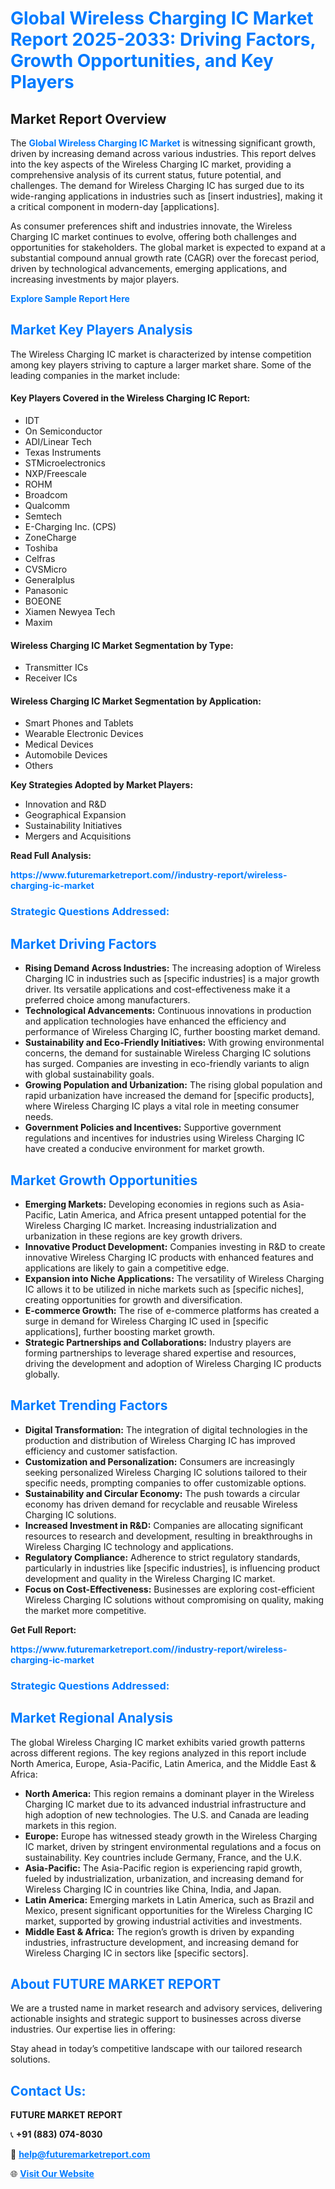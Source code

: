 <h1 style="color: #007BFF;">Global Wireless Charging IC Market Report 2025-2033: Driving Factors, Growth Opportunities, and Key Players</h1>

<section id="overview">
<h2>Market Report Overview</h2>
<p>The <a href="https://www.futuremarketreport.com//industry-report/wireless-charging-ic-market" style="color: #007BFF; text-decoration: none;"><strong>Global Wireless Charging IC Market</strong></a> is witnessing significant growth, driven by increasing demand across various industries. This report delves into the key aspects of the Wireless Charging IC market, providing a comprehensive analysis of its current status, future potential, and challenges. The demand for Wireless Charging IC has surged due to its wide-ranging applications in industries such as [insert industries], making it a critical component in modern-day [applications].</p>
<p>As consumer preferences shift and industries innovate, the Wireless Charging IC market continues to evolve, offering both challenges and opportunities for stakeholders. The global market is expected to expand at a substantial compound annual growth rate (CAGR) over the forecast period, driven by technological advancements, emerging applications, and increasing investments by major players.</p>
</section>

<section id="overview">
<p><a href="https://www.futuremarketreport.com//request-sample/reportId=82323" style="color: #007BFF; text-decoration: none;"><strong>Explore Sample Report Here</strong></a></p>
</section>

<section id="key-players">
<h2 style="color: #007BFF;">Market Key Players Analysis</h2>
<p>The Wireless Charging IC market is characterized by intense competition among key players striving to capture a larger market share. Some of the leading companies in the market include:</p>
<h4>Key Players Covered in the Wireless Charging IC Report:</h4>
<ul><li>IDT</li><li>On Semiconductor</li><li>ADI/Linear Tech</li><li>Texas Instruments</li><li>STMicroelectronics</li><li>NXP/Freescale</li><li>ROHM</li><li>Broadcom</li><li>Qualcomm</li><li>Semtech</li><li>E-Charging Inc. (CPS)</li><li>ZoneCharge</li><li>Toshiba</li><li>Celfras</li><li>CVSMicro</li><li>Generalplus</li><li>Panasonic</li><li>BOEONE</li><li>Xiamen Newyea Tech</li><li>Maxim</li></ul>
<h4>Wireless Charging IC Market Segmentation by Type:</h4>
<ul><li>Transmitter ICs</li><li>Receiver ICs</li></ul>

<h4>Wireless Charging IC Market Segmentation by Application:</h4>
<ul><li>Smart Phones and Tablets</li><li>Wearable Electronic Devices</li><li>Medical Devices</li><li>Automobile Devices</li><li>Others</li></ul>
<p><strong>Key Strategies Adopted by Market Players:</strong></p>
<ul>
<li>Innovation and R&D</li>
<li>Geographical Expansion</li>
<li>Sustainability Initiatives</li>
<li>Mergers and Acquisitions</li>
</ul>
</section>

<section>
<p><strong>Read Full Analysis: </strong></p><a href="https://www.futuremarketreport.com//industry-report/wireless-charging-ic-market" style="color: #007BFF; text-decoration: none;"><strong>https://www.futuremarketreport.com//industry-report/wireless-charging-ic-market</strong></a>
<h3 style="color: #007BFF;">Strategic Questions Addressed:</h3>
</section>

<section id="driving-factors">
<h2 style="color: #007BFF;">Market Driving Factors</h2>
<ul>
<li><strong>Rising Demand Across Industries:</strong> The increasing adoption of Wireless Charging IC in industries such as [specific industries] is a major growth driver. Its versatile applications and cost-effectiveness make it a preferred choice among manufacturers.</li>
<li><strong>Technological Advancements:</strong> Continuous innovations in production and application technologies have enhanced the efficiency and performance of Wireless Charging IC, further boosting market demand.</li>
<li><strong>Sustainability and Eco-Friendly Initiatives:</strong> With growing environmental concerns, the demand for sustainable Wireless Charging IC solutions has surged. Companies are investing in eco-friendly variants to align with global sustainability goals.</li>
<li><strong>Growing Population and Urbanization:</strong> The rising global population and rapid urbanization have increased the demand for [specific products], where Wireless Charging IC plays a vital role in meeting consumer needs.</li>
<li><strong>Government Policies and Incentives:</strong> Supportive government regulations and incentives for industries using Wireless Charging IC have created a conducive environment for market growth.</li>
</ul>
</section>

<section id="growth-opportunities">
<h2 style="color: #007BFF;">Market Growth Opportunities</h2>
<ul>
<li><strong>Emerging Markets:</strong> Developing economies in regions such as Asia-Pacific, Latin America, and Africa present untapped potential for the Wireless Charging IC market. Increasing industrialization and urbanization in these regions are key growth drivers.</li>
<li><strong>Innovative Product Development:</strong> Companies investing in R&D to create innovative Wireless Charging IC products with enhanced features and applications are likely to gain a competitive edge.</li>
<li><strong>Expansion into Niche Applications:</strong> The versatility of Wireless Charging IC allows it to be utilized in niche markets such as [specific niches], creating opportunities for growth and diversification.</li>
<li><strong>E-commerce Growth:</strong> The rise of e-commerce platforms has created a surge in demand for Wireless Charging IC used in [specific applications], further boosting market growth.</li>
<li><strong>Strategic Partnerships and Collaborations:</strong> Industry players are forming partnerships to leverage shared expertise and resources, driving the development and adoption of Wireless Charging IC products globally.</li>
</ul>
</section>

<section id="trending-factors">
<h2 style="color: #007BFF;">Market Trending Factors</h2>
<ul>
<li><strong>Digital Transformation:</strong> The integration of digital technologies in the production and distribution of Wireless Charging IC has improved efficiency and customer satisfaction.</li>
<li><strong>Customization and Personalization:</strong> Consumers are increasingly seeking personalized Wireless Charging IC solutions tailored to their specific needs, prompting companies to offer customizable options.</li>
<li><strong>Sustainability and Circular Economy:</strong> The push towards a circular economy has driven demand for recyclable and reusable Wireless Charging IC solutions.</li>
<li><strong>Increased Investment in R&D:</strong> Companies are allocating significant resources to research and development, resulting in breakthroughs in Wireless Charging IC technology and applications.</li>
<li><strong>Regulatory Compliance:</strong> Adherence to strict regulatory standards, particularly in industries like [specific industries], is influencing product development and quality in the Wireless Charging IC market.</li>
<li><strong>Focus on Cost-Effectiveness:</strong> Businesses are exploring cost-efficient Wireless Charging IC solutions without compromising on quality, making the market more competitive.</li>
</ul>
</section>

<section>
<p><strong>Get Full Report: </strong></p><a href="https://www.futuremarketreport.com//industry-report/wireless-charging-ic-market" style="color: #007BFF; text-decoration: none;"><strong>https://www.futuremarketreport.com//industry-report/wireless-charging-ic-market</strong></a>
<h3 style="color: #007BFF;">Strategic Questions Addressed:</h3>
</section>


<section id="regional-analysis">
<h2 style="color: #007BFF;">Market Regional Analysis</h2>
<p>The global Wireless Charging IC market exhibits varied growth patterns across different regions. The key regions analyzed in this report include North America, Europe, Asia-Pacific, Latin America, and the Middle East & Africa:</p>
<ul>
<li><strong>North America:</strong> This region remains a dominant player in the Wireless Charging IC market due to its advanced industrial infrastructure and high adoption of new technologies. The U.S. and Canada are leading markets in this region.</li>
<li><strong>Europe:</strong> Europe has witnessed steady growth in the Wireless Charging IC market, driven by stringent environmental regulations and a focus on sustainability. Key countries include Germany, France, and the U.K.</li>
<li><strong>Asia-Pacific:</strong> The Asia-Pacific region is experiencing rapid growth, fueled by industrialization, urbanization, and increasing demand for Wireless Charging IC in countries like China, India, and Japan.</li>
<li><strong>Latin America:</strong> Emerging markets in Latin America, such as Brazil and Mexico, present significant opportunities for the Wireless Charging IC market, supported by growing industrial activities and investments.</li>
<li><strong>Middle East & Africa:</strong> The region’s growth is driven by expanding industries, infrastructure development, and increasing demand for Wireless Charging IC in sectors like [specific sectors].</li>
</ul>
</section>

<footer>
<h2 style="color: #007BFF;">About FUTURE MARKET REPORT</h2>
<p>We are a trusted name in market research and advisory services, delivering actionable insights and strategic support to businesses across diverse industries. Our expertise lies in offering:</p>

<p>Stay ahead in today’s competitive landscape with our tailored research solutions.</p>

<h2 style="color: #007BFF;">Contact Us:</h2>
<p><strong>FUTURE MARKET REPORT</strong></p>
<p>📞 <strong>+91 (883) 074-8030</strong></p>
<p>📧 <strong><a href="mailto:help@futuremarketreport.com" style="color: #007BFF;">help@futuremarketreport.com</a></strong></p>
<p>🌐 <strong><a href="https://www.futuremarketreport.com/" style="color: #007BFF;">Visit Our Website</a></strong></p>
</footer>